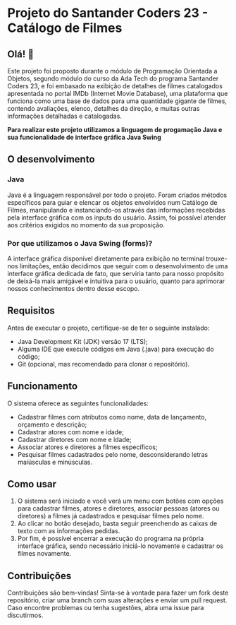 # Projeto do Santander Coders 23 - Catálogo de Filmes

## Olá! 👋

Este projeto foi proposto durante o módulo de Programação Orientada a Objetos, segundo módulo do curso da Ada Tech do programa Santander Coders 23, e foi embasado na exibição de detalhes de filmes catalogados apresentada no portal IMDb (Internet Movie Database), uma plataforma que funciona como uma base de dados para uma quantidade gigante de filmes, contendo avaliações, elenco, detalhes da direção, e muitas outras informações detalhadas e catalogadas. 

**Para realizar este projeto utilizamos a linguagem de progamação Java e sua funcionalidade de interface gráfica Java Swing**

## O desenvolvimento

### Java

Java é a linguagem responsável por todo o projeto. Foram criados métodos específicos para guiar e elencar os objetos envolvidos num Catálogo de Filmes, manipulando e instanciando-os através das informações recebidas pela interface gráfica com os inputs do usuário. Assim, foi possível atender aos critérios exigidos no momento da sua proposição.

### Por que utilizamos o Java Swing (forms)?

A interface gráfica disponível diretamente para exibição no terminal trouxe-nos limitações, então decidimos que seguir com o desenvolvimento de uma interface gráfica dedicada de fato, que serviria tanto para nosso propósito de deixá-la mais amigável e intuitiva para o usuário, quanto para aprimorar nossos conhecimentos dentro desse escopo.

## Requisitos

Antes de executar o projeto, certifique-se de ter o seguinte instalado:

- Java Development Kit (JDK) versão 17 (LTS);
- Alguma IDE que execute códigos em Java (.java) para execução do código;
- Git (opcional, mas recomendado para clonar o repositório).

## Funcionamento

O sistema oferece as seguintes funcionalidades:

- Cadastrar filmes com atributos como nome, data de lançamento, orçamento e descrição;
- Cadastrar atores com nome e idade;
- Cadastrar diretores com nome e idade;
- Associar atores e diretores a filmes específicos;
- Pesquisar filmes cadastrados pelo nome, desconsiderando letras maiúsculas e minúsculas.

## Como usar

1. O sistema será iniciado e você verá um menu com botões com opções para cadastrar filmes, atores e diretores, associar pessoas (atores ou diretores) a filmes já cadastrados e pesquisar filmes pelo nome.
2. Ao clicar no botão desejado, basta seguir preenchendo as caixas de texto com as informações pedidas.
3. Por fim, é possível encerrar a execução do programa na própria interface gráfica, sendo necessário iniciá-lo novamente e cadastrar os filmes novamente.

## Contribuições
Contribuições são bem-vindas! Sinta-se à vontade para fazer um fork deste repositório, criar uma branch com suas alterações e enviar um pull request. Caso encontre problemas ou tenha sugestões, abra uma issue para discutirmos.
